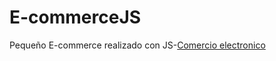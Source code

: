 # E-commerceJS

Pequeño E-commerce realizado con JS-[Comercio electronico]( https://victortmd.github.io/E-commerceJS/)
